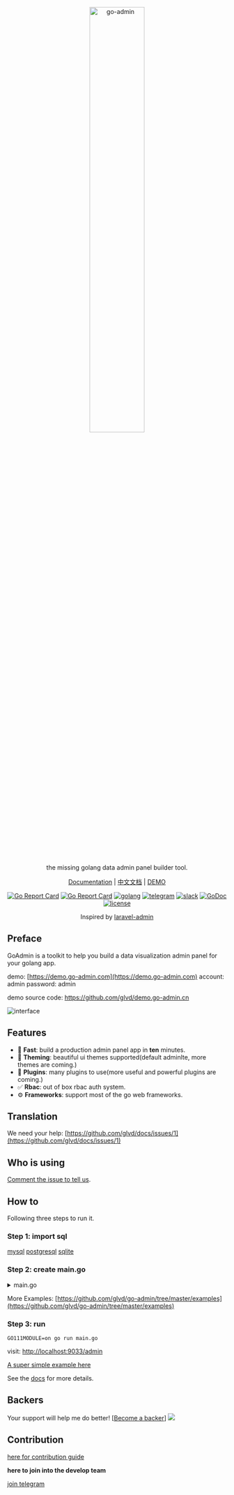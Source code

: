 <p align="center">
  <a href="https://github.com/glvd/go-admin">
    <img width="50%" alt="go-admin" src="http://file.go-admin.cn/introduction/logo.png">
  </a>
</p>

<p align="center">
    the missing golang data admin panel builder tool.
</p>

<p align="center">
    <a href="https://www.go-admin.com/docs">Documentation</a> | 
    <a href="./README_CN.md">中文文档</a> |
    <a href="https://demo.go-admin.com">DEMO</a>
</p>

<p align="center">
  <a href="https://travis-ci.com/glvd/go-admin"><img alt="Go Report Card" src="https://api.travis-ci.com/glvd/go-admin.svg?branch=master"></a>
  <a href="https://goreportcard.com/report/github.com/glvd/go-admin"><img alt="Go Report Card" src="https://camo.githubusercontent.com/59eed852617e19c272a4a4764fd09c669957fe75/68747470733a2f2f676f7265706f7274636172642e636f6d2f62616467652f6769746875622e636f6d2f6368656e6867352f676f2d61646d696e"></a>
  <a href="https://goreportcard.com/report/github.com/glvd/go-admin"><img alt="golang" src="https://img.shields.io/badge/awesome-golang-blue.svg"></a>
  <a href="https://t.me/joinchat/NlyH6Bch2QARZkArithKvg" rel="nofollow"><img alt="telegram" src="https://img.shields.io/badge/chat%20on-telegram-blue" style="max-width:100%;"></a>
  <a href="https://goadmin.slack.com"><img alt="slack" src="https://img.shields.io/badge/chat on-Slack-yellow.svg"></a>
  <a href="https://godoc.org/github.com/glvd/go-admin" rel="nofollow"><img src="https://camo.githubusercontent.com/a9a286d43bdfff9fb41b88b25b35ea8edd2634fc/68747470733a2f2f676f646f632e6f72672f6769746875622e636f6d2f646572656b7061726b65722f64656c76653f7374617475732e737667" alt="GoDoc" data-canonical-src="https://godoc.org/github.com/derekparker/delve?status.svg" style="max-width:100%;"></a>
  <a href="https://raw.githubusercontent.com/glvd/go-admin/master/LICENSE" rel="nofollow"><img src="https://img.shields.io/badge/license-Apache2.0-blue.svg" alt="license" data-canonical-src="https://img.shields.io/badge/license-Apache2.0-blue.svg" style="max-width:100%;"></a>
</p> 

<p align="center">
    Inspired by <a href="https://github.com/z-song/laravel-admin" target="_blank">laravel-admin</a>
</p>

## Preface

GoAdmin is a toolkit to help you build a data visualization admin panel for your golang app.

demo: [https://demo.go-admin.com](https://demo.go-admin.com)
account: admin  password: admin

demo source code: https://github.com/glvd/demo.go-admin.cn

![interface](http://file.go-admin.cn/introduction/interface_en_2.png)

## Features

- 🚀 **Fast**: build a production admin panel app in **ten** minutes.
- 🎨 **Theming**: beautiful ui themes supported(default adminlte, more themes are coming.)
- 🔢 **Plugins**: many plugins to use(more useful and powerful plugins are coming.)
- ✅ **Rbac**: out of box rbac auth system.
- ⚙️ **Frameworks**: support most of the go web frameworks.

## Translation
We need your help: [https://github.com/glvd/docs/issues/1](https://github.com/glvd/docs/issues/1)

## Who is using

[Comment the issue to tell us](https://github.com/glvd/go-admin/issues/71).

## How to

Following three steps to run it.

### Step 1: import sql

[mysql](https://raw.githubusercontent.com/glvd/go-admin/master/data/admin.sql)
[postgresql](https://raw.githubusercontent.com/glvd/go-admin/master/data/admin.pgsql)
[sqlite](https://raw.githubusercontent.com/glvd/go-admin/master/data/admin.db)

### Step 2: create main.go

<details><summary>main.go</summary>
<p>

```go
package main

import (
	"github.com/gin-gonic/gin"
	_ "github.com/glvd/go-admin/adapter/gin"
	_ "github.com/glvd/go-admin/modules/db/drivers/mysql"
	"github.com/glvd/go-admin/engine"
	"github.com/glvd/go-admin/plugins/admin"
	"github.com/glvd/go-admin/modules/config"
	"github.com/glvd/themes/adminlte"
	"github.com/glvd/go-admin/template"
	"github.com/glvd/go-admin/template/chartjs"
	"github.com/glvd/go-admin/template/types"
	"github.com/glvd/go-admin/examples/datamodel"
	"github.com/glvd/go-admin/modules/language"
)

func main() {
	r := gin.Default()

	eng := engine.Default()

	// global config
	cfg := config.Config{
		Databases: config.DatabaseList{
			"default": {
				Host:         "127.0.0.1",
				Port:         "3306",
				User:         "root",
				Pwd:          "root",
				Name:         "godmin",
				MaxIdleCon: 50,
				MaxOpenCon: 150,
				Driver:       "mysql",
			},
        	},
		UrlPrefix: "admin",
		// STORE is important. And the directory should has permission to write.
		Store: config.Store{
		    Path:   "./uploads", 
		    Prefix: "uploads",
		},
		Language: language.EN,
		// debug mode
		Debug: true,
		// log file absolute path
		InfoLogPath: "/var/logs/info.log",
		AccessLogPath: "/var/logs/access.log",
		ErrorLogPath: "/var/logs/error.log",
		ColorScheme: adminlte.ColorschemeSkinBlack,
	}

    	// Generators: see https://github.com/glvd/go-admin/blob/master/examples/datamodel/tables.go 
	adminPlugin := admin.NewAdmin(datamodel.Generators)
	
	// add component chartjs
	template.AddComp(chartjs.NewChart())
	
	// add generator, first parameter is the url prefix of table when visit.
    	// example:
    	//
    	// "user" => http://localhost:9033/admin/info/user
    	//
    	adminPlugin.AddGenerator("user", datamodel.GetUserTable)
	
	// customize your pages
    
    	r.GET("/admin", func(ctx *gin.Context) {
    		eng.Content(ctx, func(ctx interface{}) (types.Panel, error) {
    			return datamodel.GetContent()
    		})
    	})

	_ = eng.AddConfig(cfg).AddPlugins(adminPlugin).Use(r)

	_ = r.Run(":9033")
}
```

</p>
</details>

More Examples: [https://github.com/glvd/go-admin/tree/master/examples](https://github.com/glvd/go-admin/tree/master/examples)

### Step 3: run

```shell
GO111MODULE=on go run main.go
```

visit: [http://localhost:9033/admin](http://localhost:9033/admin)

[A super simple example here](https://github.com/glvd/example)

See the [docs](https://www.go-admin.com/docs) for more details.

## Backers

 Your support will help me do better! [[Become a backer](https://opencollective.com/go-admin#backer)]
 <a href="https://opencollective.com/go-admin#backers" target="_blank"><img src="https://opencollective.com/go-admin/backers.svg?width=890"></a>

## Contribution

[here for contribution guide](CONTRIBUTING.md)

<strong>here to join into the develop team</strong>

[join telegram](https://t.me/joinchat/NlyH6Bch2QARZkArithKvg)
